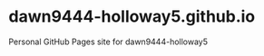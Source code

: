 # dawn9444-holloway5.github.io
Personal GitHub Pages site for dawn9444-holloway5

<!-- Auto-update: 2025-10-10T03:39:47.132176 -->

<!-- Auto-update: 2025-10-10T14:23:29.044371 -->

<!-- Auto-update: 2025-10-11T11:35:42.322868 -->

<!-- Auto-update: 2025-10-13T10:13:07.542601 -->

<!-- Auto-update: 2025-10-13T12:21:00.683729 -->

<!-- Auto-update: 2025-10-14T00:06:33.551797 -->
